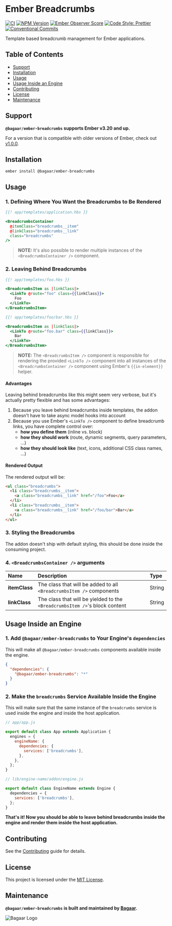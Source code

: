 # Ember Breadcrumbs

[![CI](https://github.com/Bagaar/ember-breadcrumbs/workflows/CI/badge.svg)](https://github.com/Bagaar/ember-breadcrumbs/actions?query=workflow%3ACI)
[![NPM Version](https://badge.fury.io/js/%40bagaar%2Fember-breadcrumbs.svg)](https://badge.fury.io/js/%40bagaar%2Fember-breadcrumbs)
[![Ember Observer Score](https://emberobserver.com/badges/-bagaar-ember-breadcrumbs.svg)](https://emberobserver.com/addons/@bagaar/ember-breadcrumbs)
[![Code Style: Prettier](https://img.shields.io/badge/code_style-prettier-ff69b4.svg)](https://github.com/prettier/prettier)
[![Conventional Commits](https://img.shields.io/badge/Conventional%20Commits-1.0.0-yellow.svg)](https://conventionalcommits.org)

Template based breadcrumb management for Ember applications.

## Table of Contents

- [Support](#support)
- [Installation](#installation)
- [Usage](#usage)
- [Usage Inside an Engine](#usage-inside-an-engine)
- [Contributing](#contributing)
- [License](#license)
- [Maintenance](#maintenance)

## Support

**`@bagaar/ember-breadcrumbs` supports Ember v3.20 and up.**

For a version that is compatible with older versions of Ember, check out [v1.0.0](https://github.com/Bagaar/ember-breadcrumbs/tree/v1.0.0).

## Installation

```shell
ember install @bagaar/ember-breadcrumbs
```

## Usage

### 1\. Defining Where You Want the Breadcrumbs to Be Rendered

```handlebars
{{! app/templates/application.hbs }}

<BreadcrumbsContainer
  @itemClass="breadcrumbs__item"
  @linkClass="breadcrumbs__link"
  class="breadcrumbs"
/>
```

> **NOTE:** It's also possible to render multiple instances of the `<BreadcrumbsContainer />` component.

### 2\. Leaving Behind Breadcrumbs

```handlebars
{{! app/templates/foo.hbs }}

<BreadcrumbsItem as |linkClass|>
  <LinkTo @route="foo" class={{linkClass}}>
    Foo
  </LinkTo>
</BreadcrumbsItem>
```

```handlebars
{{! app/templates/foo/bar.hbs }}

<BreadcrumbsItem as |linkClass|>
  <LinkTo @route="foo.bar" class={{linkClass}}>
    Bar
  </LinkTo>
</BreadcrumbsItem>
```

> **NOTE:** The `<BreadcrumbsItem />` component is responsible for rendering the provided `<LinkTo />` component into all instances of the `<BreadcrumbsContainer />` component using Ember's `{{in-element}}` helper.

#### Advantages

Leaving behind breadcrumbs like this might seem very verbose, but it's actually pretty flexible and has some advantages:

1. Because you leave behind breadcrumbs inside templates, the addon doesn't have to take async model hooks into account
2. Because you use Ember's `<LinkTo />` component to define breadcrumb links, you have complete control over:
   - **how you define them** (inline vs. block)
   - **how they should work** (route, dynamic segments, query parameters, ...)
   - **how they should look like** (text, icons, additional CSS class names, ...)

#### Rendered Output

The rendered output will be:

```html
<ul class="breadcrumbs">
  <li class="breadcrumbs__item">
    <a class="breadcrumbs__link" href="/foo">Foo</a>
  </li>
  <li class="breadcrumbs__item">
    <a class="breadcrumbs__link" href="/foo/bar">Bar</a>
  </li>
</ul>
```

### 3\. Styling the Breadcrumbs

The addon doesn't ship with default styling, this should be done inside the consuming project.

### 4\. `<BreadcrumbsContainer />` arguments

Name          | Description                                                                 | Type
:-------------| :---------------------------------------------------------------------------| :-----
**itemClass** | The class that will be added to all `<BreadcrumbsItem />` components        | String
**linkClass** | The class that will be yielded to the `<BreadcrumbsItem />`'s block content | String

## Usage Inside an Engine

### 1\. Add `@bagaar/ember-breadcrumbs` to Your Engine's `dependencies`

This will make all `@bagaar/ember-breadcrumbs` components available inside the engine.

```json
{
  "dependencies": {
    "@bagaar/ember-breadcrumbs": "*"
  }
}
```

### 2\. Make the `breadcrumbs` Service Available Inside the Engine

This will make sure that the same instance of the `breadcrumbs` service is used inside the engine and inside the host application.

```javascript
// app/app.js

export default class App extends Application {
  engines = {
    engineName: {
      dependencies: {
        services: ['breadcrumbs'],
      },
    },
  };
}
```

```javascript
// lib/engine-name/addon/engine.js

export default class EngineName extends Engine {
  dependencies = {
    services: ['breadcrumbs'],
  };
}
```

**That's it! Now you should be able to leave behind breadcrumbs inside the engine and render them inside the host application.**

## Contributing

See the [Contributing](./CONTRIBUTING.md) guide for details.

## License

This project is licensed under the [MIT License](./LICENSE.md).

## Maintenance

**`@bagaar/ember-breadcrumbs` is built and maintained by [Bagaar](https://bagaar.be).**

![Bagaar Logo](https://bagaar.be/hubfs/logo-bagaar-black.svg)
